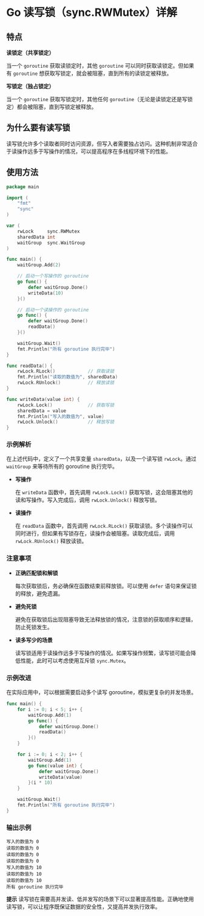 # Go 读写锁（sync.RWMutex）详解

## 特点

**读锁定（共享锁定）**

当一个 `goroutine` 获取读锁定时，其他 `goroutine` 可以同时获取读锁定。但如果有 `goroutine` 想获取写锁定，就会被阻塞，直到所有的读锁定被释放。

**写锁定（独占锁定）**

当一个 `goroutine` 获取写锁定时，其他任何 `goroutine`（无论是读锁定还是写锁定）都会被阻塞，直到写锁定被释放。

## 为什么要有读写锁

读写锁允许多个读取者同时访问资源，但写入者需要独占访问。这种机制非常适合于读操作远多于写操作的情况，可以提高程序在多线程环境下的性能。

## 使用方法

```go
package main

import (
    "fmt"
    "sync"
)

var (
    rwLock     sync.RWMutex
    sharedData int
    waitGroup  sync.WaitGroup
)

func main() {
    waitGroup.Add(2)

    // 启动一个写操作的 goroutine
    go func() {
        defer waitGroup.Done()
        writeData(10)
    }()

    // 启动一个读操作的 goroutine
    go func() {
        defer waitGroup.Done()
        readData()
    }()

    waitGroup.Wait()
    fmt.Println("所有 goroutine 执行完毕")
}

func readData() {
    rwLock.RLock()            // 获取读锁
    fmt.Println("读取的数值为", sharedData)
    rwLock.RUnlock()          // 释放读锁
}

func writeData(value int) {
    rwLock.Lock()             // 获取写锁
    sharedData = value
    fmt.Println("写入的数值为", value)
    rwLock.Unlock()           // 释放写锁
}
```

### 示例解析

在上述代码中，定义了一个共享变量 `sharedData`，以及一个读写锁 `rwLock`。通过 `waitGroup` 来等待所有的 goroutine 执行完毕。

- **写操作**

  在 `writeData` 函数中，首先调用 `rwLock.Lock()` 获取写锁，这会阻塞其他的读和写操作。写入完成后，调用 `rwLock.Unlock()` 释放写锁。

- **读操作**

  在 `readData` 函数中，首先调用 `rwLock.RLock()` 获取读锁。多个读操作可以同时进行，但如果有写锁存在，读操作会被阻塞。读取完成后，调用 `rwLock.RUnlock()` 释放读锁。

### 注意事项

- **正确匹配锁和解锁**

  每次获取锁后，务必确保在函数结束前释放锁。可以使用 `defer` 语句来保证锁的释放，避免遗漏。

- **避免死锁**

  避免在获取锁后出现阻塞导致无法释放锁的情况，注意锁的获取顺序和逻辑，防止死锁发生。

- **读多写少的场景**

  读写锁适用于读操作远多于写操作的情况。如果写操作频繁，读写锁可能会降低性能，此时可以考虑使用互斥锁 `sync.Mutex`。

### 示例改进

在实际应用中，可以根据需要启动多个读写 goroutine，模拟更复杂的并发场景。

```go
func main() {
    for i := 0; i < 5; i++ {
        waitGroup.Add(1)
        go func() {
            defer waitGroup.Done()
            readData()
        }()
    }

    for i := 0; i < 2; i++ {
        waitGroup.Add(1)
        go func(value int) {
            defer waitGroup.Done()
            writeData(value)
        }(i * 10)
    }

    waitGroup.Wait()
    fmt.Println("所有 goroutine 执行完毕")
}
```

### 输出示例

```
写入的数值为 0
读取的数值为 0
读取的数值为 0
读取的数值为 0
写入的数值为 10
读取的数值为 10
读取的数值为 10
所有 goroutine 执行完毕
```

**提示** 读写锁在需要高并发读、低并发写的场景下可以显著提高性能。正确地使用读写锁，可以让程序既保证数据的安全性，又提高并发执行效率。
